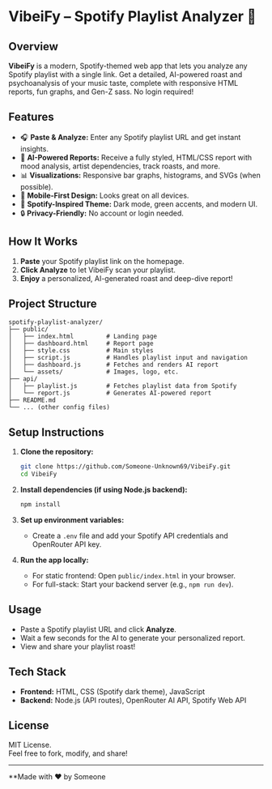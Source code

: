 # VibeiFy – Spotify Playlist Analyzer 🎵

## Overview
**VibeiFy** is a modern, Spotify-themed web app that lets you analyze any Spotify playlist with a single link. Get a detailed, AI-powered roast and psychoanalysis of your music taste, complete with responsive HTML reports, fun graphs, and Gen-Z sass. No login required!

## Features
- 🎧 **Paste & Analyze:** Enter any Spotify playlist URL and get instant insights.
- 🤖 **AI-Powered Reports:** Receive a fully styled, HTML/CSS report with mood analysis, artist dependencies, track roasts, and more.
- 📊 **Visualizations:** Responsive bar graphs, histograms, and SVGs (when possible).
- 📱 **Mobile-First Design:** Looks great on all devices.
- 🎨 **Spotify-Inspired Theme:** Dark mode, green accents, and modern UI.
- 🔒 **Privacy-Friendly:** No account or login needed.

## How It Works
1. **Paste** your Spotify playlist link on the homepage.
2. **Click Analyze** to let VibeiFy scan your playlist.
3. **Enjoy** a personalized, AI-generated roast and deep-dive report!

## Project Structure
```
spotify-playlist-analyzer/
├── public/
│   ├── index.html         # Landing page
│   ├── dashboard.html     # Report page
│   ├── style.css          # Main styles
│   ├── script.js          # Handles playlist input and navigation
│   ├── dashboard.js       # Fetches and renders AI report
│   └── assets/            # Images, logo, etc.
├── api/
│   ├── playlist.js        # Fetches playlist data from Spotify
│   └── report.js          # Generates AI-powered report
├── README.md
└── ... (other config files)
```

## Setup Instructions

1. **Clone the repository:**
   ```bash
   git clone https://github.com/Someone-Unknown69/VibeiFy.git
   cd VibeiFy
   ```

2. **Install dependencies (if using Node.js backend):**
   ```bash
   npm install
   ```

3. **Set up environment variables:**
   - Create a `.env` file and add your Spotify API credentials and OpenRouter API key.

4. **Run the app locally:**
   - For static frontend: Open `public/index.html` in your browser.
   - For full-stack: Start your backend server (e.g., `npm run dev`).

## Usage

- Paste a Spotify playlist URL and click **Analyze**.
- Wait a few seconds for the AI to generate your personalized report.
- View and share your playlist roast!

## Tech Stack

- **Frontend:** HTML, CSS (Spotify dark theme), JavaScript
- **Backend:** Node.js (API routes), OpenRouter AI API, Spotify Web API

## License

MIT License.  
Feel free to fork, modify, and share!

---

**Made with ❤️ by Someone